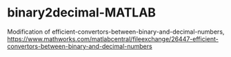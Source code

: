 # binary2decimal-MATLAB
Modification of efficient-convertors-between-binary-and-decimal-numbers, https://www.mathworks.com/matlabcentral/fileexchange/26447-efficient-convertors-between-binary-and-decimal-numbers
